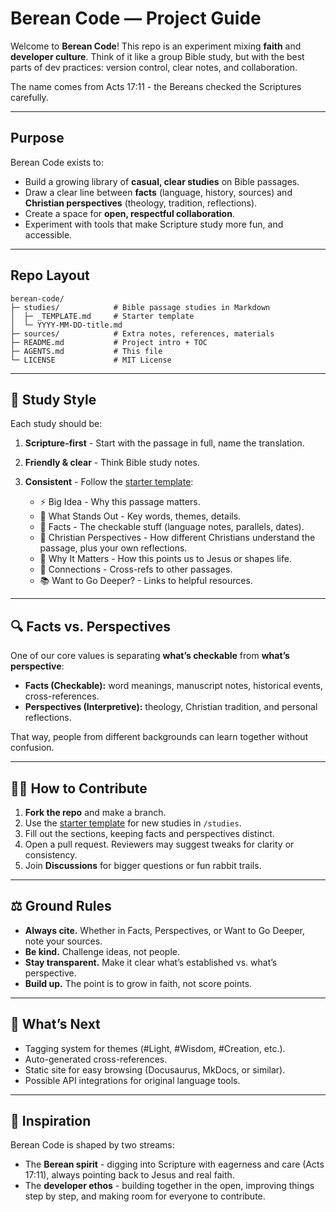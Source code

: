 # Berean Code — Project Guide

Welcome to **Berean Code**! This repo is an experiment mixing **faith** and **developer culture**. Think of it like a group Bible study, but with the best parts of dev practices: version control, clear notes, and collaboration.

The name comes from Acts 17:11 - the Bereans checked the Scriptures carefully.

---

## Purpose

Berean Code exists to:

* Build a growing library of **casual, clear studies** on Bible passages.
* Draw a clear line between **facts** (language, history, sources) and **Christian perspectives** (theology, tradition, reflections).
* Create a space for **open, respectful collaboration**.
* Experiment with tools that make Scripture study more fun, and accessible.

---

## Repo Layout

```text
berean-code/
├─ studies/            # Bible passage studies in Markdown
│  ├─ _TEMPLATE.md     # Starter template
│  └─ YYYY-MM-DD-title.md
├─ sources/            # Extra notes, references, materials
├─ README.md           # Project intro + TOC
├─ AGENTS.md           # This file
└─ LICENSE             # MIT License
```

---

## 📝 Study Style

Each study should be:

1. **Scripture-first** - Start with the passage in full, name the translation.
2. **Friendly & clear** - Think Bible study notes.
3. **Consistent** - Follow the [starter template](studies/_TEMPLATE.md):

   * ⚡ Big Idea - Why this passage matters.
   * 🔎 What Stands Out - Key words, themes, details.
   * 📌 Facts - The checkable stuff (language notes, parallels, dates).
   * 🤔 Christian Perspectives - How different Christians understand the passage, plus your own reflections.
   * 🌱 Why It Matters - How this points us to Jesus or shapes life.
   * 🔗 Connections - Cross-refs to other passages.
   * 📚 Want to Go Deeper? - Links to helpful resources.

---

## 🔍 Facts vs. Perspectives

One of our core values is separating **what’s checkable** from **what’s perspective**:

* **Facts (Checkable):** word meanings, manuscript notes, historical events, cross-references.
* **Perspectives (Interpretive):** theology, Christian tradition, and personal reflections.

That way, people from different backgrounds can learn together without confusion.

---

## 🧑‍💻 How to Contribute

1. **Fork the repo** and make a branch.
2. Use the [starter template](studies/_TEMPLATE.md) for new studies in `/studies`.
3. Fill out the sections, keeping facts and perspectives distinct.
4. Open a pull request. Reviewers may suggest tweaks for clarity or consistency.
5. Join **Discussions** for bigger questions or fun rabbit trails.

---

## ⚖️ Ground Rules

* **Always cite.** Whether in Facts, Perspectives, or Want to Go Deeper, note your sources.
* **Be kind.** Challenge ideas, not people.
* **Stay transparent.** Make it clear what’s established vs. what’s perspective.
* **Build up.** The point is to grow in faith, not score points.

---

## 🌱 What’s Next

* Tagging system for themes (#Light, #Wisdom, #Creation, etc.).
* Auto-generated cross-references.
* Static site for easy browsing (Docusaurus, MkDocs, or similar).
* Possible API integrations for original language tools.

---

## 📖 Inspiration

Berean Code is shaped by two streams:

* The **Berean spirit** - digging into Scripture with eagerness and care (Acts 17:11), always pointing back to Jesus and real faith.
* The **developer ethos** - building together in the open, improving things step by step, and making room for everyone to contribute.
